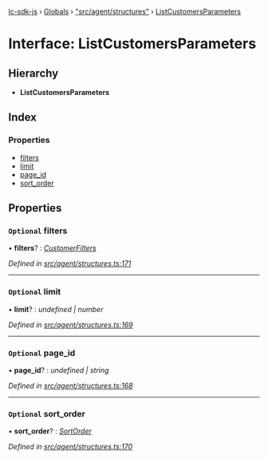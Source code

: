 [lc-sdk-js](../README.md) › [Globals](../globals.md) › ["src/agent/structures"](../modules/_src_agent_structures_.md) › [ListCustomersParameters](_src_agent_structures_.listcustomersparameters.md)

# Interface: ListCustomersParameters

## Hierarchy

* **ListCustomersParameters**

## Index

### Properties

* [filters](_src_agent_structures_.listcustomersparameters.md#optional-filters)
* [limit](_src_agent_structures_.listcustomersparameters.md#optional-limit)
* [page_id](_src_agent_structures_.listcustomersparameters.md#optional-page_id)
* [sort_order](_src_agent_structures_.listcustomersparameters.md#optional-sort_order)

## Properties

### `Optional` filters

• **filters**? : *[CustomerFilters](_src_agent_structures_.customerfilters.md)*

*Defined in [src/agent/structures.ts:171](https://github.com/livechat/lc-sdk-js/blob/38eeefe/src/agent/structures.ts#L171)*

___

### `Optional` limit

• **limit**? : *undefined | number*

*Defined in [src/agent/structures.ts:169](https://github.com/livechat/lc-sdk-js/blob/38eeefe/src/agent/structures.ts#L169)*

___

### `Optional` page_id

• **page_id**? : *undefined | string*

*Defined in [src/agent/structures.ts:168](https://github.com/livechat/lc-sdk-js/blob/38eeefe/src/agent/structures.ts#L168)*

___

### `Optional` sort_order

• **sort_order**? : *[SortOrder](../enums/_src_objects_index_.sortorder.md)*

*Defined in [src/agent/structures.ts:170](https://github.com/livechat/lc-sdk-js/blob/38eeefe/src/agent/structures.ts#L170)*
